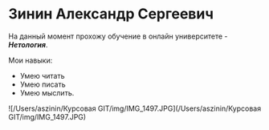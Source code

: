 # Зинин Александр Сергеевич

На данный момент прохожу обучение в онлайн университете - ***Нетология***.

Мои навыки:
* Умею читать
* Умею писать
* Умею мыслить.

![/Users/aszinin/Курсовая GIT/img/IMG_1497.JPG](/Users/aszinin/Курсовая GIT/img/IMG_1497.JPG)